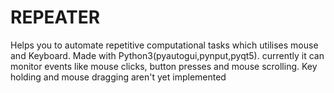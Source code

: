 # REPEATER
Helps you to automate repetitive computational tasks which utilises mouse and Keyboard.
Made with Python3(pyautogui,pynput,pyqt5). currently it can monitor events like mouse clicks, 
button presses and mouse scrolling. Key holding and mouse dragging aren't yet implemented

